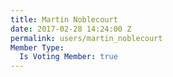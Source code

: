 ```yaml
---
title: Martin Noblecourt
date: 2017-02-28 14:24:00 Z
permalink: users/martin_noblecourt
Member Type:
  Is Voting Member: true
---
```


